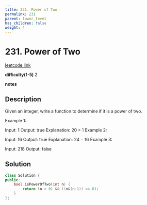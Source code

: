 ```yaml
---
title: 231. Power of Two
permalink: 231
parent: lower_level
has_children: false
weight: 4
---
```

# 231. Power of Two
[leetcode link](https://leetcode.com/problems/power-of-two/)

**difficulty(1-5)** 
2

**notes**   


## Description
Given an integer, write a function to determine if it is a power of two.

Example 1:

Input: 1
Output: true 
Explanation: 20 = 1
Example 2:

Input: 16
Output: true
Explanation: 24 = 16
Example 3:

Input: 218
Output: false


## Solution
```c++
class Solution {
public:
    bool isPowerOfTwo(int n) {
        return (n > 0) && ((n&(n-1)) == 0);
    }
};
```


